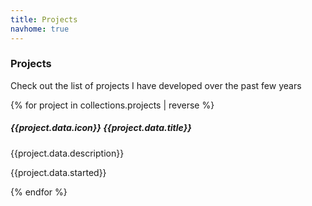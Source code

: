```yaml
---
title: Projects
navhome: true
---
```


### Projects
Check out the list of projects I have developed over the past few years

<div class="project-list py-4 d-flex flex-column-reverse justify-content-center gap-4">
{% for project in collections.projects | reverse %}
<div class="project-box">
    <h5>{{project.data.icon}} {{project.data.title}}</h5>
    <p>{{project.data.description}}</p>
    <p class="m-0 developed-date">{{project.data.started}}</p>
    <a href="{{project.url}}" class="entry-link"></a>
</div>
{% endfor %}
</div>

